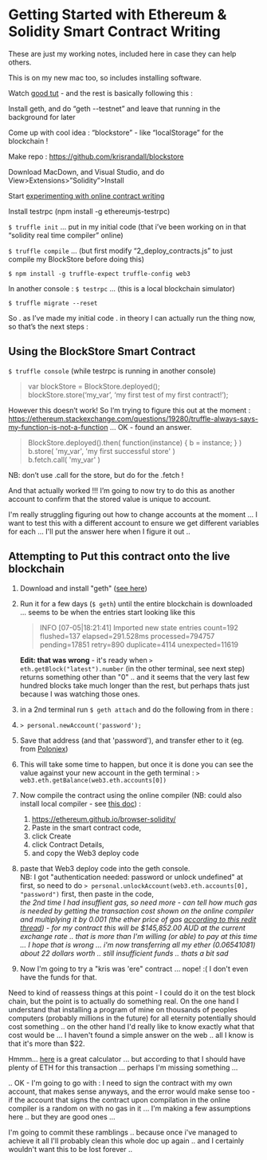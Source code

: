 # Getting Started with Ethereum & Solidity Smart Contract Writing
 
These are just my working notes, included here in case they can help others.

This is on my new mac too, so includes installing software.
 
Watch [good tut](https://www.youtube.com/watch?v=8jI1TuEaTro&t=1831s) - and the rest is basically following this :


Install geth, and do “geth --testnet” and leave that running in the background for later


Come up with cool idea : “blockstore” - like “localStorage” for the blockchain !


Make repo : https://github.com/krisrandall/blockstore


Download MacDown, and Visual Studio, and do View>Extensions>”Solidity”>Install


Start [experimenting with online contract writing](https://ethereum.github.io/browser-solidity/#version=soljson-v0.4.11+commit.68ef5810.js)


Install testrpc  (npm install -g ethereumjs-testrpc)


`$ truffle init`   ... put in my initial code (that i’ve been working on in that “solidity real time compiler” online)


`$ truffle compile` ...  (but first modify “2_deploy_contracts.js” to just compile my BlockStore before doing this)


`$ npm install -g truffle-expect truffle-config web3`


In another console : `$ testrpc` ...  (this is a local blockchain simulator)


`$ truffle migrate --reset` 


So . as I’ve made my initial code . in theory I can actually run the thing now, so that’s the next steps :


 
 
## Using the BlockStore Smart Contract
 
`$ truffle console`    (while testrpc is running in another console)


> var blockStore = BlockStore.deployed();     
> blockStore.store(‘my_var’, ‘my first test of my first contract!’);     


However this doesn’t work!
So I’m trying to figure this out at the moment :
https://ethereum.stackexchange.com/questions/19280/truffle-always-says-my-function-is-not-a-function 
...
OK - found an answer.


> BlockStore.deployed().then( function(instance) { b = instance; } )    
> b.store( 'my_var', 'my first successful store' )    
> b.fetch.call( 'my_var' )

NB: don’t use .call for the store, but do for the .fetch !


And that actually worked !!!
I’m going to now try to do this as another account to confirm that the stored value is unique to account.

I'm really struggling figuring out how to change accounts at the moment ... I want to test this with a different account to ensure we get different variables for each ... I'll put the answer here when I figure it out ..


## Attempting to Put this contract onto the live blockchain

1. Download and install "geth" ([see here](https://www.ethereum.org/cli))

2. Run it for a few days (`$ geth`) until the entire blockchain is downloaded ... seems to be when the entries start looking like this 

    > INFO [07-05|18:21:41] Imported new state entries               count=192 flushed=137 elapsed=291.528ms processed=794757 pending=17851 retry=890  duplicate=4114 unexpected=11619
   
    **Edit: that was wrong** - it's ready when `> eth.getBlock("latest").number` (in the other terminal, see next step) returns something other than "0" .. and it seems that the very last few hundred blocks take much longer than the rest, but perhaps thats just because I was watching those ones.

3. in a 2nd terminal run `$ geth attach` and do the following from in there :

4. `> personal.newAccount('password');`

5. Save that address (and that 'password'), and transfer ether to it (eg. from [Poloniex](https://poloniex.com/))

6. This will take some time to happen, but once it is done you can see the value against your new account in the geth terminal : `> web3.eth.getBalance(web3.eth.accounts[0])`
 
7. Now compile the contract using the online compiler (NB: could also install local compiler - see [this doc](https://github.com/ethereum/go-ethereum/wiki/Contract-Tutorial)) :
    1. https://ethereum.github.io/browser-solidity/
    2. Paste in the smart contract code, 
    3. click Create
    4. click Contract Details,
    5. and copy the Web3 deploy code
    
8. paste that Web3 deploy code into the geth console.   
     NB: I got "authentication needed: password or unlock undefined" at first, so need to do `> personal.unlockAccount(web3.eth.accounts[0], "password")` first, then paste in the code,    
     *the 2nd time I had insuffient gas, so need more - can tell how much gas is needed by getting the transaction cost shown on the online compiler and multiplying it by 0.001 (the ether price of gas [according to this redit thread](https://www.reddit.com/r/ethereum/comments/2udvau/what_is_the_difference_between_gas_and_ether/)) - for my contract this will be $145,852.00 AUD at the current exchange rate .. that is more than I'm willing (or able) to pay at this time ... I hope that is wrong ... i'm now transferring all my ether (0.06541081) about 22 dollars worth .. still insufficient funds .. thats a bit sad*
     
9. Now I'm going to try a "kris was 'ere" contract ... nope! :( I don't even have the funds for that.

Need to kind of reassess things at this point - I could do it on the test block chain, but the point is to actually do something real.
On the one hand I understand that installing a program of mine on thousands of peoples computers (probably millions in the future) for all eternity potentially should cost something .. on the other hand I'd really like to know exactly what that cost would be ... I haven't found a simple answer on the web .. all I know is that it's more than $22.

Hmmm... [here](http://ethgasstation.info/calculator.php) is a great calculator ... but according to that I should have plenty of ETH for this transaction ... perhaps I'm missing something ...

.. OK - I'm going to go with : I need to sign the contract with my own account, that makes sense anyways, and the error would make sense too - if the account that signs the contract upon compilation in the online compiler is a random on with no gas in it ... I'm making a few assumptions here .. but they are good ones ...

I'm going to commit these ramblings .. because once i've managed to achieve it all I'll probably clean this whole doc up again .. and I certainly wouldn't want this to be lost forever ..

    
    	
 
